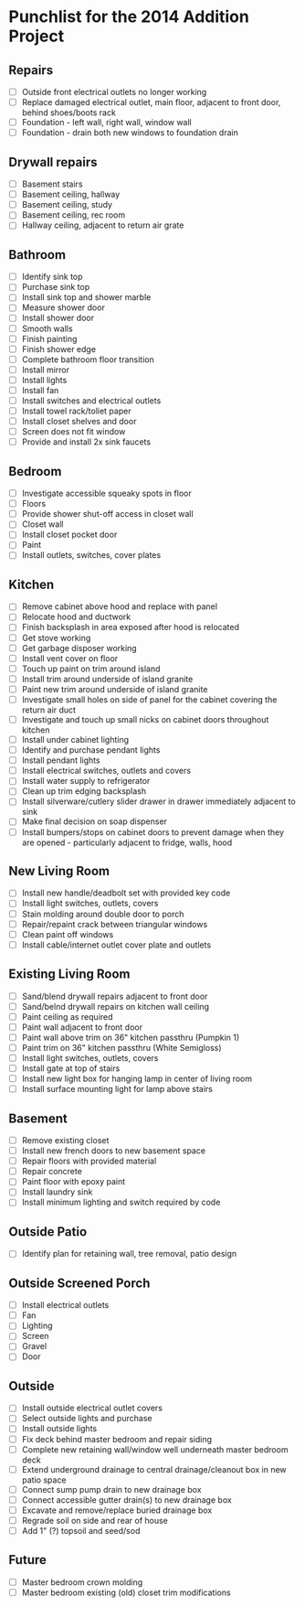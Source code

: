 Punchlist for the 2014 Addition Project
=======================================

## Repairs
- [ ] Outside front electrical outlets no longer working
- [ ] Replace damaged electrical outlet, main floor, adjacent to front door, behind shoes/boots rack
- [ ] Foundation - left wall, right wall, window wall
- [ ] Foundation - drain both new windows to foundation drain

## Drywall repairs
- [ ] Basement stairs
- [ ] Basement ceiling, hallway
- [ ] Basement ceiling, study
- [ ] Basement ceiling, rec room
- [ ] Hallway ceiling, adjacent to return air grate

## Bathroom
- [ ] Identify sink top
- [ ] Purchase sink top
- [ ] Install sink top and shower marble
- [ ] Measure shower door
- [ ] Install shower door
- [ ] Smooth walls
- [ ] Finish painting
- [ ] Finish shower edge
- [ ] Complete bathroom floor transition
- [ ] Install mirror
- [ ] Install lights
- [ ] Install fan
- [ ] Install switches and electrical outlets
- [ ] Install towel rack/toliet paper
- [ ] Install closet shelves and door
- [ ] Screen does not fit window
- [ ] Provide and install 2x sink faucets

## Bedroom
- [ ] Investigate accessible squeaky spots in floor
- [ ] Floors
- [ ] Provide shower shut-off access in closet wall
- [ ] Closet wall
- [ ] Install closet pocket door
- [ ] Paint
- [ ] Install outlets, switches, cover plates

## Kitchen
- [ ] Remove cabinet above hood and replace with panel
- [ ] Relocate hood and ductwork
- [ ] Finish backsplash in area exposed after hood is relocated
- [ ] Get stove working
- [ ] Get garbage disposer working
- [ ] Install vent cover on floor
- [ ] Touch up paint on trim around island
- [ ] Install trim around underside of island granite
- [ ] Paint new trim around underside of island granite
- [ ] Investigate small holes on side of panel for the cabinet covering the return air duct
- [ ] Investigate and touch up small nicks on cabinet doors throughout kitchen
- [ ] Install under cabinet lighting
- [ ] Identify and purchase pendant lights
- [ ] Install pendant lights
- [ ] Install electrical switches, outlets and covers
- [ ] Install water supply to refrigerator
- [ ] Clean up trim edging backsplash
- [ ] Install silverware/cutlery slider drawer in drawer immediately adjacent to sink
- [ ] Make final decision on soap dispenser
- [ ] Install bumpers/stops on cabinet doors to prevent damage when they are opened - particularly adjacent to fridge, walls, hood

## New Living Room
- [ ] Install new handle/deadbolt set with provided key code
- [ ] Install light switches, outlets, covers
- [ ] Stain molding around double door to porch
- [ ] Repair/repaint crack between triangular windows
- [ ] Clean paint off windows
- [ ] Install cable/internet outlet cover plate and outlets

## Existing Living Room
- [ ] Sand/blend drywall repairs adjacent to front door
- [ ] Sand/belnd drywall repairs on kitchen wall ceiling
- [ ] Paint ceiling as required
- [ ] Paint wall adjacent to front door
- [ ] Paint wall above trim on 36" kitchen passthru (Pumpkin 1)
- [ ] Paint trim on 36" kitchen passthru (White Semigloss)
- [ ] Install light switches, outlets, covers
- [ ] Install gate at top of stairs
- [ ] Install new light box for hanging lamp in center of living room
- [ ] Install surface mounting light for lamp above stairs

## Basement 
- [ ] Remove existing closet
- [ ] Install new french doors to new basement space
- [ ] Repair floors with provided material
- [ ] Repair concrete
- [ ] Paint floor with epoxy paint
- [ ] Install laundry sink
- [ ] Install minimum lighting and switch required by code

## Outside Patio
- [ ] Identify plan for retaining wall, tree removal, patio design

## Outside Screened Porch
- [ ] Install electrical outlets
- [ ] Fan
- [ ] Lighting
- [ ] Screen
- [ ] Gravel
- [ ] Door

## Outside
- [ ] Install outside electrical outlet covers
- [ ] Select outside lights and purchase
- [ ] Install outside lights
- [ ] Fix deck behind master bedroom and repair siding
- [ ] Complete new retaining wall/window well underneath master bedroom deck
- [ ] Extend underground drainage to central drainage/cleanout box in new patio space
- [ ] Connect sump pump drain to new drainage box
- [ ] Connect accessible gutter drain(s) to new drainage box
- [ ] Excavate and remove/replace buried drainage box
- [ ] Regrade soil on side and rear of house
- [ ] Add 1" (?) topsoil and seed/sod

## Future
- [ ] Master bedroom crown molding
- [ ] Master bedroom existing (old) closet trim modifications
